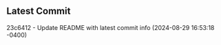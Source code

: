 
## Latest Commit
23c6412 - Update README with latest commit info (2024-08-29 16:53:18 -0400) <Yunxi-Zhou>
